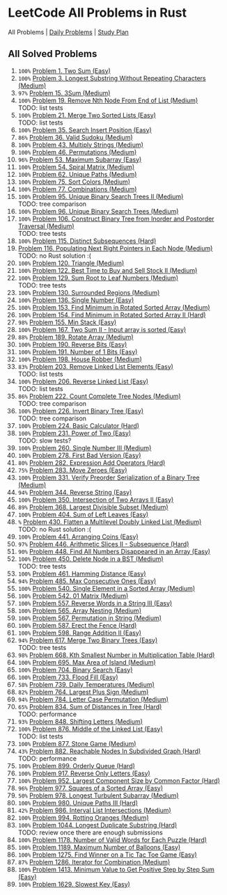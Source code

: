 LeetCode All Problems in Rust
=============================

All Problems | [Daily Problems](DAILY.md) | [Study Plan](STUDY_PLAN.md)

All Solved Problems
-------------------

1. `100%` [Problem 1. Two Sum (Easy)](problem_0001/)
2. `100%` [Problem 3. Longest Substring Without Repeating Characters (Medium)](problem_0003/)
3. `97%` [Problem 15. 3Sum (Medium)](problem_0015/)
4. `100%` [Problem 19. Remove Nth Node From End of List (Medium)](problem_0019/) \
    TODO: list tests
5. `100%` [Problem 21. Merge Two Sorted Lists (Easy)](problem_0021/) \
    TODO: list tests
6. `100%` [Problem 35. Search Insert Position (Easy)](problem_0035/)
7. `86%` [Problem 36. Valid Sudoku (Medium)](problem_0036/)
8. `100%` [Problem 43. Multiply Strings (Medium)](problem_0043/)
9. `100%` [Problem 46. Permutations (Medium)](problem_0046/)
10. `96%` [Problem 53. Maximum Subarray (Easy)](problem_0053/)
11. `100%` [Problem 54. Spiral Matrix (Medium)](problem_0054/)
12. `100%` [Problem 62. Unique Paths (Medium)](problem_0062/)
13. `100%` [Problem 75. Sort Colors (Medium)](problem_0075/)
14. `100%` [Problem 77. Combinations (Medium)](problem_0077/)
15. `100%` [Problem 95. Unique Binary Search Trees II (Medium)](problem_0095/) \
    TODO: tree comparison
16. `100%` [Problem 96. Unique Binary Search Trees (Medium)](problem_0096/)
17. `100%` [Problem 106. Construct Binary Tree from Inorder and Postorder Traversal (Medium)](problem_0106/) \
    TODO: tree tests
18. `100%` [Problem 115. Distinct Subsequences (Hard)](problem_0115/)
19. [Problem 116. Populating Next Right Pointers in Each Node (Medium)](problem_0116/) \
    TODO: no Rust solution :(
20. `100%` [Problem 120. Triangle (Medium)](problem_0120/)
21. `100%` [Problem 122. Best Time to Buy and Sell Stock II (Medium)](problem_0122/)
22. `100%` [Problem 129. Sum Root to Leaf Numbers (Medium)](problem_0129/) \
    TODO: tree tests
23. `100%` [Problem 130. Surrounded Regions (Medium)](problem_0130/)
24. `100%` [Problem 136. Single Number (Easy)](problem_0136/)
25. `100%` [Problem 153. Find Minimum in Rotated Sorted Array (Medium)](problem_0153/)
26. `100%` [Problem 154. Find Minimum in Rotated Sorted Array II (Hard)](problem_0154/)
27. `98%` [Problem 155. Min Stack (Easy)](problem_0155/)
28. `100%` [Problem 167. Two Sum II - Input array is sorted (Easy)](problem_0167/)
29. `88%` [Problem 189. Rotate Array (Medium)](problem_0189/)
30. `100%` [Problem 190. Reverse Bits (Easy)](problem_0190/)
31. `100%` [Problem 191. Number of 1 Bits (Easy)](problem_0191/)
32. `100%` [Problem 198. House Robber (Medium)](problem_0198/)
33. `83%` [Problem 203. Remove Linked List Elements (Easy)](problem_0203/) \
    TODO: list tests
34. `100%` [Problem 206. Reverse Linked List (Easy)](problem_0206/) \
    TODO: list tests
35. `86%` [Problem 222. Count Complete Tree Nodes (Medium)](problem_0222/) \
    TODO: tree comparison
36. `100%` [Problem 226. Invert Binary Tree (Easy)](problem_0226/) \
    TODO: tree comparison
37. `100%` [Problem 224. Basic Calculator (Hard)](problem_0224/)
38. `100%` [Problem 231. Power of Two (Easy)](problem_0231/) \
    TODO: slow tests?
39. `100%` [Problem 260. Single Number III (Medium)](problem_0260/)
40. `100%` [Problem 278. First Bad Version (Easy)](problem_0278/)
41. `80%` [Problem 282. Expression Add Operators (Hard)](problem_0282/)
42. `75%` [Problem 283. Move Zeroes (Easy)](problem_0283/)
43. `100%` [Problem 331. Verify Preorder Serialization of a Binary Tree (Medium)](problem_0331/)
44. `94%` [Problem 344. Reverse String (Easy)](problem_0344/)
45. `100%` [Problem 350. Intersection of Two Arrays II (Easy)](problem_0350/)
46. `89%` [Problem 368. Largest Divisible Subset (Medium)](problem_0368/)
47. `100%` [Problem 404. Sum of Left Leaves (Easy)](problem_0404/)
48. `%` [Problem 430. Flatten a Multilevel Doubly Linked List (Medium)](problem_0430/) \
    TODO: no Rust solution :(
49. `100%` [Problem 441. Arranging Coins (Easy)](problem_0441/)
50. `97%` [Problem 446. Arithmetic Slices II - Subsequence (Hard)](problem_0446/)
51. `90%` [Problem 448. Find All Numbers Disappeared in an Array (Easy)](problem_0448/)
52. `100%` [Problem 450. Delete Node in a BST (Medium)](problem_0450/) \
    TODO: tree tests
53. `100%` [Problem 461. Hamming Distance (Easy)](problem_0461/)
54. `94%` [Problem 485. Max Consecutive Ones (Easy)](problem_0485/)
55. `100%` [Problem 540. Single Element in a Sorted Array (Medium)](problem_0540/)
56. `100%` [Problem 542. 01 Matrix (Medium)](problem_0542/)
57. `100%` [Problem 557. Reverse Words in a String III (Easy)](problem_0557/)
58. `100%` [Problem 565. Array Nesting (Medium)](problem_0565/)
59. `100%` [Problem 567. Permutation in String (Medium)](problem_0567/)
60. `100%` [Problem 587. Erect the Fence (Hard)](problem_0587/)
61. `100%` [Problem 598. Range Addition II (Easy)](problem_0598/)
62. `94%` [Problem 617. Merge Two Binary Trees (Easy)](problem_0617/) \
    TODO: tree tests
63. `98%` [Problem 668. Kth Smallest Number in Multiplication Table (Hard)](problem_0668/)
64. `100%` [Problem 695. Max Area of Island (Medium)](problem_0695/)
65. `100%` [Problem 704. Binary Search (Easy)](problem_0704/)
66. `100%` [Problem 733. Flood Fill (Easy)](problem_0733/)
67. `58%` [Problem 739. Daily Temperatures (Medium)](problem_0739/)
68. `82%` [Problem 764. Largest Plus Sign (Medium)](problem_0764/)
69. `94%` [Problem 784. Letter Case Permutation (Medium)](problem_0784/)
70. `65%` [Problem 834. Sum of Distances in Tree (Hard)](problem_0834/) \
    TODO: performance
71. `93%` [Problem 848. Shifting Letters (Medium)](problem_0848/)
72. `100%` [Problem 876. Middle of the Linked List (Easy)](problem_0876/) \
    TODO: list tests
73. `100%` [Problem 877. Stone Game (Medium)](problem_0877/)
74. `43%` [Problem 882. Reachable Nodes In Subdivided Graph (Hard)](problem_0882/) \
    TODO: performance
75. `100%` [Problem 899. Orderly Queue (Hard)](problem_0899/)
76. `100%` [Problem 917. Reverse Only Letters (Easy)](problem_0917/)
77. `100%` [Problem 952. Largest Component Size by Common Factor (Hard)](problem_0952/)
78. `96%` [Problem 977. Squares of a Sorted Array (Easy)](problem_0977/)
79. `50%` [Problem 978. Longest Turbulent Subarray (Medium)](problem_0978/)
80. `100%` [Problem 980. Unique Paths III (Hard)](problem_0980/)
81. `42%` [Problem 986. Interval List Intersections (Medium)](problem_0986/)
82. `100%` [Problem 994. Rotting Oranges (Medium)](problem_0994/)
83. `100%` [Problem 1044. Longest Duplicate Substring (Hard)](problem_1044/) \
    TODO: review once there are enough submissions
84. `100%` [Problem 1178. Number of Valid Words for Each Puzzle (Hard)](problem_1178/)
85. `100%` [Problem 1189. Maximum Number of Balloons (Easy)](problem_1189/)
86. `100%` [Problem 1275. Find Winner on a Tic Tac Toe Game (Easy)](problem_1275/)
87. `87%` [Problem 1286. Iterator for Combination (Medium)](problem_1286/)
88. `100%` [Problem 1413. Minimum Value to Get Positive Step by Step Sum (Easy)](problem_1413/)
89. `100%` [Problem 1629. Slowest Key (Easy)](problem_1629/)
